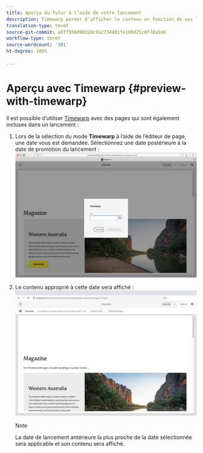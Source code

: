 ```yaml
---
title: Aperçu du futur à l’aide de votre lancement
description: Timewarp permet d’afficher le contenu en fonction de vos lancements.
translation-type: tm+mt
source-git-commit: a0ff556098d2dc9a2734401fe180d25c0f78a5a6
workflow-type: tm+mt
source-wordcount: '101'
ht-degree: 100%

---
```



# Aperçu avec Timewarp {#preview-with-timewarp}

Il est possible d’utiliser [Timewarp](/help/sites-cloud/authoring/features/page-versions.md#timewarp) avec des pages qui sont également incluses dans un lancement :

1. Lors de la sélection du mode **Timewarp** à l’aide de l’éditeur de page, une date vous est demandée. Sélectionnez une date postérieure à la date de promotion du lancement :
   ![Navigation dans le lancement à partir de l’éditeur de page](/help/sites-cloud/authoring/assets/launches-timewarp-01.png)

1. Le contenu approprié à cette date sera affiché :
   ![Navigation dans le lancement à partir de l’éditeur de page](/help/sites-cloud/authoring/assets/launches-timewarp-02.png)

   >[!NOTE]
   >
   >La date de lancement antérieure la plus proche de la date sélectionnée sera applicable et son contenu sera affiché.
